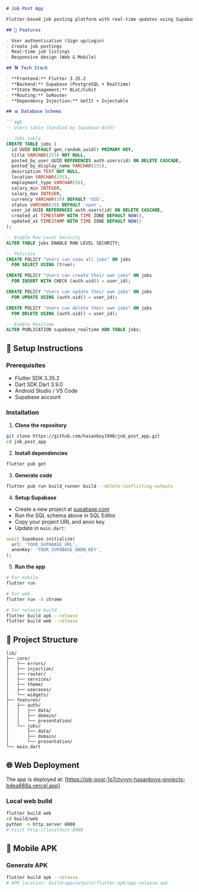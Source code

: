 ```markdown
# Job Post App

Flutter-based job posting platform with real-time updates using Supabase.

## 📱 Features

- User authentication (Sign up/Login)
- Create job postings
- Real-time job listings
- Responsive design (Web & Mobile)

## 🛠️ Tech Stack

- **Frontend:** Flutter 3.35.2
- **Backend:** Supabase (PostgreSQL + Realtime)
- **State Management:** BLoC/Cubit
- **Routing:** GoRouter
- **Dependency Injection:** GetIt + Injectable

## 📊 Database Schema

```sql
-- Users table (handled by Supabase Auth)

-- Jobs table
CREATE TABLE jobs (
  id UUID DEFAULT gen_random_uuid() PRIMARY KEY,
  title VARCHAR(255) NOT NULL,
  posted_by_user UUID REFERENCES auth.users(id) ON DELETE CASCADE,
  posted_by_display_name VARCHAR(255),
  description TEXT NOT NULL,
  location VARCHAR(255),
  employment_type VARCHAR(50),
  salary_min INTEGER,
  salary_max INTEGER,
  currency VARCHAR(10) DEFAULT 'USD',
  status VARCHAR(20) DEFAULT 'open',
  user_id UUID REFERENCES auth.users(id) ON DELETE CASCADE,
  created_at TIMESTAMP WITH TIME ZONE DEFAULT NOW(),
  updated_at TIMESTAMP WITH TIME ZONE DEFAULT NOW()
);

-- Enable Row Level Security
ALTER TABLE jobs ENABLE ROW LEVEL SECURITY;

-- Policies
CREATE POLICY "Users can view all jobs" ON jobs
  FOR SELECT USING (true);

CREATE POLICY "Users can create their own jobs" ON jobs
  FOR INSERT WITH CHECK (auth.uid() = user_id);

CREATE POLICY "Users can update their own jobs" ON jobs
  FOR UPDATE USING (auth.uid() = user_id);

CREATE POLICY "Users can delete their own jobs" ON jobs
  FOR DELETE USING (auth.uid() = user_id);

-- Enable Realtime
ALTER PUBLICATION supabase_realtime ADD TABLE jobs;
```

## 🚀 Setup Instructions

### Prerequisites
- Flutter SDK 3.35.2
- Dart SDK Dart 3.9.0
- Android Studio / VS Code
- Supabase account

### Installation

1. **Clone the repository**
```bash
git clone https://github.com/hasanboy1998/job_post_app.git
cd job_post_app
```

2. **Install dependencies**
```bash
flutter pub get
```

3. **Generate code**
```bash
flutter pub run build_runner build --delete-conflicting-outputs
```

4. **Setup Supabase**
- Create a new project at [supabase.com](https://supabase.com)
- Run the SQL schema above in SQL Editor
- Copy your project URL and anon key
- Update in `main.dart`:
```dart
await Supabase.initialize(
  url: 'YOUR_SUPABASE_URL',
  anonKey: 'YOUR_SUPABASE_ANON_KEY',
);
```

5. **Run the app**
```bash
# For mobile
flutter run

# For web
flutter run -d chrome

# For release build
flutter build apk --release
flutter build web --release
```

## 📁 Project Structure

```
lib/
├── core/
│   ├── errors/
│   ├── injection/
│   ├── router/
│   ├── services/
│   ├── theme/
│   ├── usecases/
│   └── widgets/
├── features/
│   ├── auth/
│   │   ├── data/
│   │   ├── domain/
│   │   └── presentation/
│   └── jobs/
│       ├── data/
│       ├── domain/
│       └── presentation/
└── main.dart
```

## 🌐 Web Deployment

The app is deployed at: [https://job-post-1o7ctvvyn-hasanboys-projects-bdea888a.vercel.app]

### Local web build
```bash
flutter build web
cd build/web
python -m http.server 8000
# Visit http://localhost:8000
```

## 📱 Mobile APK

### Generate APK
```bash
flutter build apk --release
# APK location: build/app/outputs/flutter-apk/app-release.apk
```